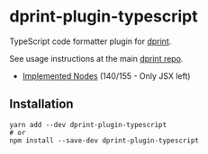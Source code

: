 # dprint-plugin-typescript

TypeScript code formatter plugin for [dprint](https://github.com/dsherret/dprint).

See usage instructions at the main [dprint repo](https://github.com/dsherret/dprint).

* [Implemented Nodes](implemented-nodes.md) (140/155 - Only JSX left)

## Installation

```
yarn add --dev dprint-plugin-typescript
# or
npm install --save-dev dprint-plugin-typescript
```

